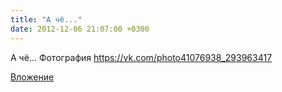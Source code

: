 ```yaml
---
title: "А чё..."
date: 2012-12-06 21:07:00 +0300
---
```


А чё...
Фотография
https://vk.com/photo41076938_293963417

[Вложение](https://vk.com/photo41076938_293963417)
